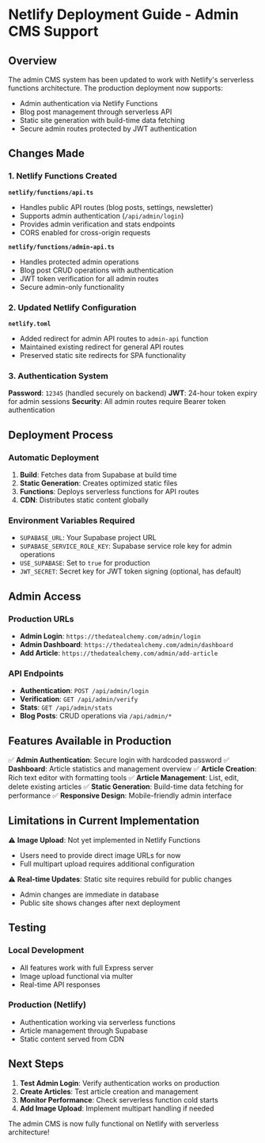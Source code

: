 # Netlify Deployment Guide - Admin CMS Support

## Overview

The admin CMS system has been updated to work with Netlify's serverless functions architecture. The production deployment now supports:

- Admin authentication via Netlify Functions
- Blog post management through serverless API
- Static site generation with build-time data fetching
- Secure admin routes protected by JWT authentication

## Changes Made

### 1. Netlify Functions Created

**`netlify/functions/api.ts`**
- Handles public API routes (blog posts, settings, newsletter)
- Supports admin authentication (`/api/admin/login`)
- Provides admin verification and stats endpoints
- CORS enabled for cross-origin requests

**`netlify/functions/admin-api.ts`**
- Handles protected admin operations
- Blog post CRUD operations with authentication
- JWT token verification for all admin routes
- Secure admin-only functionality

### 2. Updated Netlify Configuration

**`netlify.toml`**
- Added redirect for admin API routes to `admin-api` function
- Maintained existing redirect for general API routes
- Preserved static site redirects for SPA functionality

### 3. Authentication System

**Password**: `12345` (handled securely on backend)
**JWT**: 24-hour token expiry for admin sessions
**Security**: All admin routes require Bearer token authentication

## Deployment Process

### Automatic Deployment
1. **Build**: Fetches data from Supabase at build time
2. **Static Generation**: Creates optimized static files
3. **Functions**: Deploys serverless functions for API routes
4. **CDN**: Distributes static content globally

### Environment Variables Required
- `SUPABASE_URL`: Your Supabase project URL
- `SUPABASE_SERVICE_ROLE_KEY`: Supabase service role key for admin operations
- `USE_SUPABASE`: Set to `true` for production
- `JWT_SECRET`: Secret key for JWT token signing (optional, has default)

## Admin Access

### Production URLs
- **Admin Login**: `https://thedatealchemy.com/admin/login`
- **Admin Dashboard**: `https://thedatealchemy.com/admin/dashboard`
- **Add Article**: `https://thedatealchemy.com/admin/add-article`

### API Endpoints
- **Authentication**: `POST /api/admin/login`
- **Verification**: `GET /api/admin/verify`
- **Stats**: `GET /api/admin/stats`
- **Blog Posts**: CRUD operations via `/api/admin/*`

## Features Available in Production

✅ **Admin Authentication**: Secure login with hardcoded password
✅ **Dashboard**: Article statistics and management overview
✅ **Article Creation**: Rich text editor with formatting tools
✅ **Article Management**: List, edit, delete existing articles
✅ **Static Generation**: Build-time data fetching for performance
✅ **Responsive Design**: Mobile-friendly admin interface

## Limitations in Current Implementation

⚠️ **Image Upload**: Not yet implemented in Netlify Functions
- Users need to provide direct image URLs for now
- Full multipart upload requires additional configuration

⚠️ **Real-time Updates**: Static site requires rebuild for public changes
- Admin changes are immediate in database
- Public site shows changes after next deployment

## Testing

### Local Development
- All features work with full Express server
- Image upload functional via multer
- Real-time API responses

### Production (Netlify)
- Authentication working via serverless functions
- Article management through Supabase
- Static content served from CDN

## Next Steps

1. **Test Admin Login**: Verify authentication works on production
2. **Create Articles**: Test article creation and management
3. **Monitor Performance**: Check serverless function cold starts
4. **Add Image Upload**: Implement multipart handling if needed

The admin CMS is now fully functional on Netlify with serverless architecture!